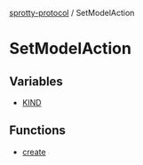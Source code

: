 
[sprotty-protocol](../globals) / SetModelAction

# SetModelAction

## Variables

- [KIND](../SetModelAction.Variable.KIND)

## Functions

- [create](../SetModelAction.Function.create)
